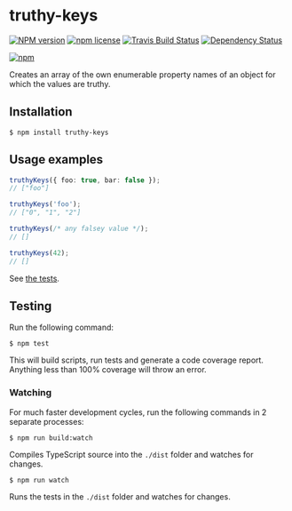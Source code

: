 # truthy-keys

[![NPM version](http://img.shields.io/npm/v/truthy-keys.svg?style=flat)](https://www.npmjs.org/package/truthy-keys)
[![npm license](http://img.shields.io/npm/l/truthy-keys.svg?style=flat-square)](https://www.npmjs.org/package/truthy-keys)
[![Travis Build Status](https://img.shields.io/travis/jedmao/truthy-keys.svg)](https://travis-ci.org/jedmao/truthy-keys)
[![Dependency Status](https://gemnasium.com/badges/github.com/jedmao/truthy-keys.svg)](https://gemnasium.com/github.com/jedmao/truthy-keys)

[![npm](https://nodei.co/npm/truthy-keys.svg?downloads=true)](https://nodei.co/npm/truthy-keys/)

Creates an array of the own enumerable property names of an object for which the values are truthy.

## Installation

```
$ npm install truthy-keys
```

## Usage examples

```ts
truthyKeys({ foo: true, bar: false });
// ["foo"]

truthyKeys('foo');
// ["0", "1", "2"]

truthyKeys(/* any falsey value */);
// []

truthyKeys(42);
// []
```

See [the tests](https://github.com/jedmao/truthy-keys/blob/master/src/index.test.ts).


## Testing

Run the following command:

```
$ npm test
```

This will build scripts, run tests and generate a code coverage report. Anything less than 100% coverage will throw an error.

### Watching

For much faster development cycles, run the following commands in 2 separate processes:

```
$ npm run build:watch
```

Compiles TypeScript source into the `./dist` folder and watches for changes.

```
$ npm run watch
```

Runs the tests in the `./dist` folder and watches for changes.
